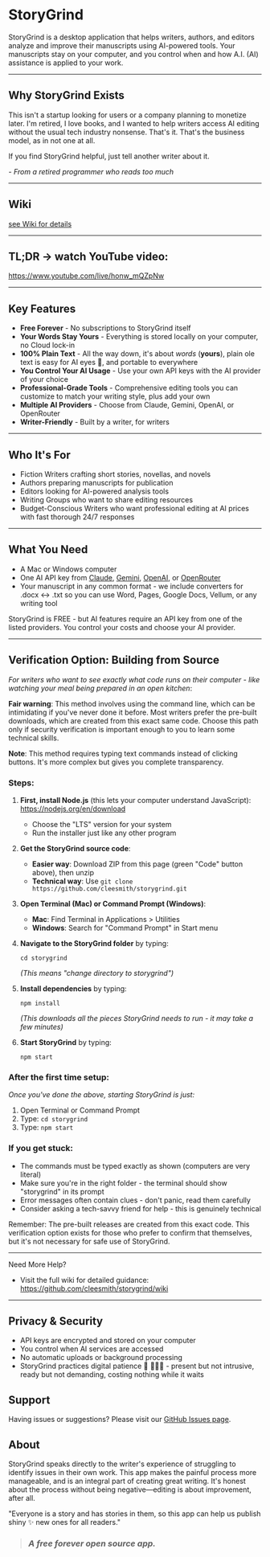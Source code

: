 # StoryGrind

StoryGrind is a desktop application that helps writers, authors, and editors analyze and improve their manuscripts using AI-powered tools. Your manuscripts stay on your computer, and you control when and how A.I. (AI) assistance is applied to your work.

---

## Why StoryGrind Exists

This isn't a startup looking for users or a company planning to monetize later. I'm retired, I love books, and I wanted to help writers access AI editing without the usual tech industry nonsense. That's it. That's the business model, as in not one at all.

If you find StoryGrind helpful, just tell another writer about it.

*- From a retired programmer who reads too much*

---

## Wiki
[see Wiki for details](https://github.com/cleesmith/storygrind/wiki)

---

## TL;DR -> watch YouTube video:

https://www.youtube.com/live/honw_mQZpNw

---

## Key Features

- **Free Forever** - No subscriptions to StoryGrind itself
- **Your Words Stay Yours** - Everything is stored locally on your computer, no Cloud lock-in
- **100% Plain Text** - All the way down, it's about *words* (**yours**), plain ole text is easy for AI eyes 👀, and portable to everywhere
- **You Control Your AI Usage** - Use your own API keys with the AI provider of your choice
- **Professional-Grade Tools** - Comprehensive editing tools you can customize to match your writing style, plus add your own
- **Multiple AI Providers** - Choose from Claude, Gemini, OpenAI, or OpenRouter
- **Writer-Friendly** - Built by a writer, for writers

---

## Who It's For

- Fiction Writers crafting short stories, novellas, and novels
- Authors preparing manuscripts for publication
- Editors looking for AI-powered analysis tools
- Writing Groups who want to share editing resources
- Budget-Conscious Writers who want professional editing at AI prices with fast thorough 24/7 responses

---

## What You Need

- A Mac or Windows computer
- One AI API key from [Claude](https://console.anthropic.com/), [Gemini](https://aistudio.google.com/app/apikey), [OpenAI](https://platform.openai.com/), or [OpenRouter](https://openrouter.ai/)
- Your manuscript in any common format - we include converters for .docx ↔ .txt so you can use Word, Pages, Google Docs, Vellum, or any writing tool

StoryGrind is FREE - but AI features require an API key from one of the listed providers. You control your costs and choose your AI provider.

---

## Verification Option: Building from Source

*For writers who want to see exactly what code runs on their computer - like watching your meal being prepared in an open kitchen*:

**Fair warning**: This method involves using the command line, which can be intimidating if you've never done it before. Most writers prefer the pre-built downloads, which are created from this exact same code. Choose this path only if security verification is important enough to you to learn some technical skills.

**Note**: This method requires typing text commands instead of clicking buttons. It's more complex but gives you complete transparency.

### Steps:

1. **First, install Node.js** (this lets your computer understand JavaScript): https://nodejs.org/en/download
   - Choose the "LTS" version for your system
   - Run the installer just like any other program

2. **Get the StoryGrind source code**:
   - **Easier way**: Download ZIP from this page (green "Code" button above), then unzip
   - **Technical way**: Use `git clone https://github.com/cleesmith/storygrind.git`

3. **Open Terminal (Mac) or Command Prompt (Windows)**:
   - **Mac**: Find Terminal in Applications > Utilities
   - **Windows**: Search for "Command Prompt" in Start menu

4. **Navigate to the StoryGrind folder** by typing:
   ```
   cd storygrind
   ```
   *(This means "change directory to storygrind")*

5. **Install dependencies** by typing:
   ```
   npm install
   ```
   *(This downloads all the pieces StoryGrind needs to run - it may take a few minutes)*

6. **Start StoryGrind** by typing:
   ```
   npm start
   ```

### After the first time setup:
*Once you've done the above, starting StoryGrind is just:*

1. Open Terminal or Command Prompt
2. Type: `cd storygrind`
3. Type: `npm start`

### If you get stuck:
- The commands must be typed exactly as shown (computers are very literal)
- Make sure you're in the right folder - the terminal should show "storygrind" in its prompt
- Error messages often contain clues - don't panic, read them carefully
- Consider asking a tech-savvy friend for help - this is genuinely technical

Remember: The pre-built releases are created from this exact code. This verification option exists for those who prefer to confirm that themselves, but it's not necessary for safe use of StoryGrind.

---

Need More Help?

- Visit the full wiki for detailed guidance: https://github.com/cleesmith/storygrind/wiki

---

## Privacy & Security

- API keys are encrypted and stored on your computer
- You control when AI services are accessed
- No automatic uploads or background processing
- StoryGrind practices digital patience 🌴 🧘🏽‍♀️ - present but not intrusive, ready but not demanding, costing nothing while it waits

## Support

Having issues or suggestions? Please visit our [GitHub Issues page](https://github.com/cleesmith/storygrind/issues).

## About

StoryGrind speaks directly to the writer's experience of struggling to identify issues in their own work. This app makes the painful process more manageable, and is an integral part of creating great writing. It's honest about the process without being negative—editing is about improvement, after all.

"Everyone is a story and has stories in them, so this app can help us publish shiny ✨ new ones for all readers."

> ### *A free forever open source app.*

